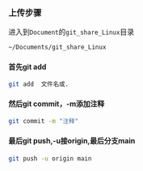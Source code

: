 ### 上传步骤

进入到`Document`的`git_share_Linux`目录

```bash
~/Documents/git_share_Linux
```

#### 首先git add

```bash
git add  文件名或.
```

#### 然后git commit，-m添加注释

```bash
git commit -m "注释"
```

#### 最后git push,-u接origin,最后分支main

```bash
git push -u origin main
```

